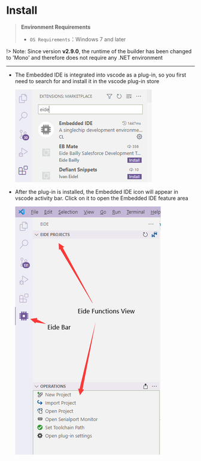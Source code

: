 # Install

> **Environment Requirements**
> 
> - `OS Requirements`：Windows 7 and later
> 

!> Note: Since version **v2.9.0**, the runtime of the builder has been changed to 'Mono' and therefore does not require any .NET environment

*** 

- The Embedded IDE is integrated into vscode as a plug-in, so you first need to search for and install it in the vscode plug-in store

  ![search](../img/search_eide.png)

- After the plug-in is installed, the Embedded IDE icon will appear in vscode activity bar. Click on it to open the Embedded IDE feature area

  ![func region](../img/eide_func_region.png)

